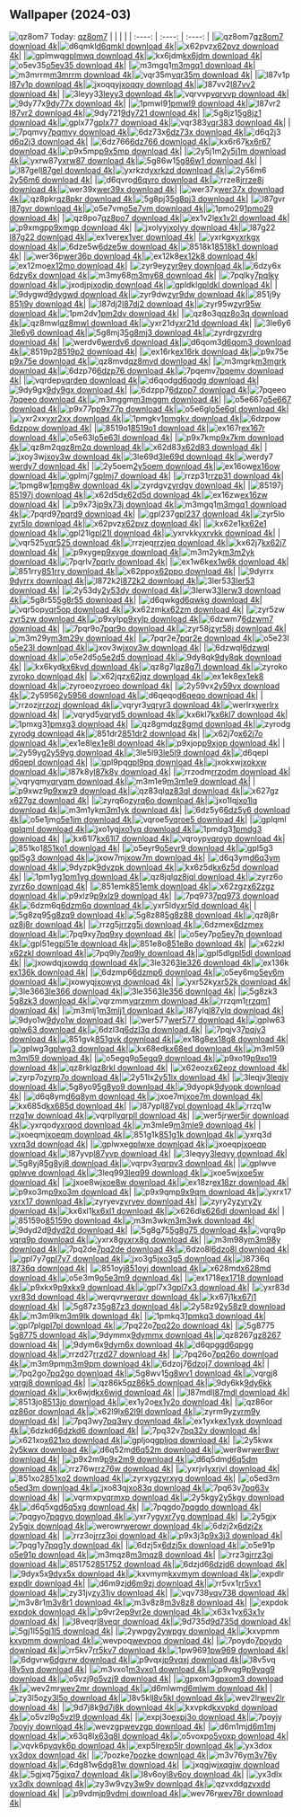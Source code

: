 ## Wallpaper (2024-03)
![qz8om7](https://w.wallhaven.cc/full/qz/wallhaven-qz8om7.png) Today: [qz8om7](https://th.wallhaven.cc/small/qz/qz8om7.jpg)
|      |      |      |
| :----: | :----: | :----: |
|![qz8om7](https://th.wallhaven.cc/small/qz/qz8om7.jpg)[qz8om7 download 4k](https://wallhaven.cc/w/qz8om7)|![d6qmkl](https://th.wallhaven.cc/small/d6/d6qmkl.jpg)[d6qmkl download 4k](https://wallhaven.cc/w/d6qmkl)|![x62pvz](https://th.wallhaven.cc/small/x6/x62pvz.jpg)[x62pvz download 4k](https://wallhaven.cc/w/x62pvz)|
|![gplmwq](https://th.wallhaven.cc/small/gp/gplmwq.jpg)[gplmwq download 4k](https://wallhaven.cc/w/gplmwq)|![kx6jdm](https://th.wallhaven.cc/small/kx/kx6jdm.jpg)[kx6jdm download 4k](https://wallhaven.cc/w/kx6jdm)|![o5ev35](https://th.wallhaven.cc/small/o5/o5ev35.jpg)[o5ev35 download 4k](https://wallhaven.cc/w/o5ev35)|
|![m3mgq1](https://th.wallhaven.cc/small/m3/m3mgq1.jpg)[m3mgq1 download 4k](https://wallhaven.cc/w/m3mgq1)|![m3mrrm](https://th.wallhaven.cc/small/m3/m3mrrm.jpg)[m3mrrm download 4k](https://wallhaven.cc/w/m3mrrm)|![vqr35m](https://th.wallhaven.cc/small/vq/vqr35m.jpg)[vqr35m download 4k](https://wallhaven.cc/w/vqr35m)|
|![l87v1p](https://th.wallhaven.cc/small/l8/l87v1p.jpg)[l87v1p download 4k](https://wallhaven.cc/w/l87v1p)|![jxoqqy](https://th.wallhaven.cc/small/jx/jxoqqy.jpg)[jxoqqy download 4k](https://wallhaven.cc/w/jxoqqy)|![l87vv2](https://th.wallhaven.cc/small/l8/l87vv2.jpg)[l87vv2 download 4k](https://wallhaven.cc/w/l87vv2)|
|![3leyy3](https://th.wallhaven.cc/small/3l/3leyy3.jpg)[3leyy3 download 4k](https://wallhaven.cc/w/3leyy3)|![vqrvvp](https://th.wallhaven.cc/small/vq/vqrvvp.jpg)[vqrvvp download 4k](https://wallhaven.cc/w/vqrvvp)|![9dy77x](https://th.wallhaven.cc/small/9d/9dy77x.jpg)[9dy77x download 4k](https://wallhaven.cc/w/9dy77x)|
|![1pmwl9](https://th.wallhaven.cc/small/1p/1pmwl9.jpg)[1pmwl9 download 4k](https://wallhaven.cc/w/1pmwl9)|![l87vr2](https://th.wallhaven.cc/small/l8/l87vr2.jpg)[l87vr2 download 4k](https://wallhaven.cc/w/l87vr2)|![9dy721](https://th.wallhaven.cc/small/9d/9dy721.jpg)[9dy721 download 4k](https://wallhaven.cc/w/9dy721)|
|![5g8jz1](https://th.wallhaven.cc/small/5g/5g8jz1.jpg)[5g8jz1 download 4k](https://wallhaven.cc/w/5g8jz1)|![gplx77](https://th.wallhaven.cc/small/gp/gplx77.jpg)[gplx77 download 4k](https://wallhaven.cc/w/gplx77)|![vqr383](https://th.wallhaven.cc/small/vq/vqr383.jpg)[vqr383 download 4k](https://wallhaven.cc/w/vqr383)|
|![7pqmvy](https://th.wallhaven.cc/small/7p/7pqmvy.jpg)[7pqmvy download 4k](https://wallhaven.cc/w/7pqmvy)|![6dz73x](https://th.wallhaven.cc/small/6d/6dz73x.jpg)[6dz73x download 4k](https://wallhaven.cc/w/6dz73x)|![d6q2j3](https://th.wallhaven.cc/small/d6/d6q2j3.jpg)[d6q2j3 download 4k](https://wallhaven.cc/w/d6q2j3)|
|![6dz766](https://th.wallhaven.cc/small/6d/6dz766.jpg)[6dz766 download 4k](https://wallhaven.cc/w/6dz766)|![kx6r67](https://th.wallhaven.cc/small/kx/kx6r67.jpg)[kx6r67 download 4k](https://wallhaven.cc/w/kx6r67)|![p9x5mp](https://th.wallhaven.cc/small/p9/p9x5mp.jpg)[p9x5mp download 4k](https://wallhaven.cc/w/p9x5mp)|
|![2y5j1m](https://th.wallhaven.cc/small/2y/2y5j1m.jpg)[2y5j1m download 4k](https://wallhaven.cc/w/2y5j1m)|![yxrw87](https://th.wallhaven.cc/small/yx/yxrw87.jpg)[yxrw87 download 4k](https://wallhaven.cc/w/yxrw87)|![5g86w1](https://th.wallhaven.cc/small/5g/5g86w1.jpg)[5g86w1 download 4k](https://wallhaven.cc/w/5g86w1)|
|![l87gel](https://th.wallhaven.cc/small/l8/l87gel.jpg)[l87gel download 4k](https://wallhaven.cc/w/l87gel)|![yxrkzd](https://th.wallhaven.cc/small/yx/yxrkzd.jpg)[yxrkzd download 4k](https://wallhaven.cc/w/yxrkzd)|![2y56m6](https://th.wallhaven.cc/small/2y/2y56m6.jpg)[2y56m6 download 4k](https://wallhaven.cc/w/2y56m6)|
|![d6qvro](https://th.wallhaven.cc/small/d6/d6qvro.jpg)[d6qvro download 4k](https://wallhaven.cc/w/d6qvro)|![rrze8j](https://th.wallhaven.cc/small/rr/rrze8j.jpg)[rrze8j download 4k](https://wallhaven.cc/w/rrze8j)|![wer39x](https://th.wallhaven.cc/small/we/wer39x.jpg)[wer39x download 4k](https://wallhaven.cc/w/wer39x)|
|![wer37x](https://th.wallhaven.cc/small/we/wer37x.jpg)[wer37x download 4k](https://wallhaven.cc/w/wer37x)|![qz8pkr](https://th.wallhaven.cc/small/qz/qz8pkr.jpg)[qz8pkr download 4k](https://wallhaven.cc/w/qz8pkr)|![5g8pj3](https://th.wallhaven.cc/small/5g/5g8pj3.jpg)[5g8pj3 download 4k](https://wallhaven.cc/w/5g8pj3)|
|![l87gvr](https://th.wallhaven.cc/small/l8/l87gvr.jpg)[l87gvr download 4k](https://wallhaven.cc/w/l87gvr)|![o5e7vm](https://th.wallhaven.cc/small/o5/o5e7vm.jpg)[o5e7vm download 4k](https://wallhaven.cc/w/o5e7vm)|![1pmo29](https://th.wallhaven.cc/small/1p/1pmo29.jpg)[1pmo29 download 4k](https://wallhaven.cc/w/1pmo29)|
|![qz8po7](https://th.wallhaven.cc/small/qz/qz8po7.jpg)[qz8po7 download 4k](https://wallhaven.cc/w/qz8po7)|![ex1v2l](https://th.wallhaven.cc/small/ex/ex1v2l.jpg)[ex1v2l download 4k](https://wallhaven.cc/w/ex1v2l)|![p9xmgp](https://th.wallhaven.cc/small/p9/p9xmgp.jpg)[p9xmgp download 4k](https://wallhaven.cc/w/p9xmgp)|
|![jxolyy](https://th.wallhaven.cc/small/jx/jxolyy.jpg)[jxolyy download 4k](https://wallhaven.cc/w/jxolyy)|![l87g22](https://th.wallhaven.cc/small/l8/l87g22.jpg)[l87g22 download 4k](https://wallhaven.cc/w/l87g22)|![ex1ver](https://th.wallhaven.cc/small/ex/ex1ver.jpg)[ex1ver download 4k](https://wallhaven.cc/w/ex1ver)|
|![yxrkgx](https://th.wallhaven.cc/small/yx/yxrkgx.jpg)[yxrkgx download 4k](https://wallhaven.cc/w/yxrkgx)|![6dze5w](https://th.wallhaven.cc/small/6d/6dze5w.jpg)[6dze5w download 4k](https://wallhaven.cc/w/6dze5w)|![8518k1](https://th.wallhaven.cc/small/85/8518k1.jpg)[8518k1 download 4k](https://wallhaven.cc/w/8518k1)|
|![wer36p](https://th.wallhaven.cc/small/we/wer36p.jpg)[wer36p download 4k](https://wallhaven.cc/w/wer36p)|![ex12k8](https://th.wallhaven.cc/small/ex/ex12k8.jpg)[ex12k8 download 4k](https://wallhaven.cc/w/ex12k8)|![ex12mo](https://th.wallhaven.cc/small/ex/ex12mo.jpg)[ex12mo download 4k](https://wallhaven.cc/w/ex12mo)|
|![zyr9ey](https://th.wallhaven.cc/small/zy/zyr9ey.jpg)[zyr9ey download 4k](https://wallhaven.cc/w/zyr9ey)|![6dzy6x](https://th.wallhaven.cc/small/6d/6dzy6x.jpg)[6dzy6x download 4k](https://wallhaven.cc/w/6dzy6x)|![m3my68](https://th.wallhaven.cc/small/m3/m3my68.jpg)[m3my68 download 4k](https://wallhaven.cc/w/m3my68)|
|![7pqlky](https://th.wallhaven.cc/small/7p/7pqlky.jpg)[7pqlky download 4k](https://wallhaven.cc/w/7pqlky)|![jxodjp](https://th.wallhaven.cc/small/jx/jxodjp.jpg)[jxodjp download 4k](https://wallhaven.cc/w/jxodjp)|![gpldkl](https://th.wallhaven.cc/small/gp/gpldkl.jpg)[gpldkl download 4k](https://wallhaven.cc/w/gpldkl)|
|![9dygwd](https://th.wallhaven.cc/small/9d/9dygwd.jpg)[9dygwd download 4k](https://wallhaven.cc/w/9dygwd)|![zyr9dw](https://th.wallhaven.cc/small/zy/zyr9dw.jpg)[zyr9dw download 4k](https://wallhaven.cc/w/zyr9dw)|![851j9y](https://th.wallhaven.cc/small/85/851j9y.jpg)[851j9y download 4k](https://wallhaven.cc/w/851j9y)|
|![l87dj2](https://th.wallhaven.cc/small/l8/l87dj2.jpg)[l87dj2 download 4k](https://wallhaven.cc/w/l87dj2)|![zyr95w](https://th.wallhaven.cc/small/zy/zyr95w.jpg)[zyr95w download 4k](https://wallhaven.cc/w/zyr95w)|![1pm2dv](https://th.wallhaven.cc/small/1p/1pm2dv.jpg)[1pm2dv download 4k](https://wallhaven.cc/w/1pm2dv)|
|![qz8o3q](https://th.wallhaven.cc/small/qz/qz8o3q.jpg)[qz8o3q download 4k](https://wallhaven.cc/w/qz8o3q)|![qz8mwl](https://th.wallhaven.cc/small/qz/qz8mwl.jpg)[qz8mwl download 4k](https://wallhaven.cc/w/qz8mwl)|![yxr21d](https://th.wallhaven.cc/small/yx/yxr21d.jpg)[yxr21d download 4k](https://wallhaven.cc/w/yxr21d)|
|![3le6y6](https://th.wallhaven.cc/small/3l/3le6y6.jpg)[3le6y6 download 4k](https://wallhaven.cc/w/3le6y6)|![5g8mj3](https://th.wallhaven.cc/small/5g/5g8mj3.jpg)[5g8mj3 download 4k](https://wallhaven.cc/w/5g8mj3)|![zyrdrg](https://th.wallhaven.cc/small/zy/zyrdrg.jpg)[zyrdrg download 4k](https://wallhaven.cc/w/zyrdrg)|
|![werdv6](https://th.wallhaven.cc/small/we/werdv6.jpg)[werdv6 download 4k](https://wallhaven.cc/w/werdv6)|![d6qom3](https://th.wallhaven.cc/small/d6/d6qom3.jpg)[d6qom3 download 4k](https://wallhaven.cc/w/d6qom3)|![8519p2](https://th.wallhaven.cc/small/85/8519p2.jpg)[8519p2 download 4k](https://wallhaven.cc/w/8519p2)|
|![ex16rk](https://th.wallhaven.cc/small/ex/ex16rk.jpg)[ex16rk download 4k](https://wallhaven.cc/w/ex16rk)|![p9x75e](https://th.wallhaven.cc/small/p9/p9x75e.jpg)[p9x75e download 4k](https://wallhaven.cc/w/p9x75e)|![qz8mvd](https://th.wallhaven.cc/small/qz/qz8mvd.jpg)[qz8mvd download 4k](https://wallhaven.cc/w/qz8mvd)|
|![m3mgrk](https://th.wallhaven.cc/small/m3/m3mgrk.jpg)[m3mgrk download 4k](https://wallhaven.cc/w/m3mgrk)|![6dzp76](https://th.wallhaven.cc/small/6d/6dzp76.jpg)[6dzp76 download 4k](https://wallhaven.cc/w/6dzp76)|![7pqemv](https://th.wallhaven.cc/small/7p/7pqemv.jpg)[7pqemv download 4k](https://wallhaven.cc/w/7pqemv)|
|![vqrdep](https://th.wallhaven.cc/small/vq/vqrdep.jpg)[vqrdep download 4k](https://wallhaven.cc/w/vqrdep)|![d6qodg](https://th.wallhaven.cc/small/d6/d6qodg.jpg)[d6qodg download 4k](https://wallhaven.cc/w/d6qodg)|![9dy9gx](https://th.wallhaven.cc/small/9d/9dy9gx.jpg)[9dy9gx download 4k](https://wallhaven.cc/w/9dy9gx)|
|![6dzpp7](https://th.wallhaven.cc/small/6d/6dzpp7.jpg)[6dzpp7 download 4k](https://wallhaven.cc/w/6dzpp7)|![7pqeeo](https://th.wallhaven.cc/small/7p/7pqeeo.jpg)[7pqeeo download 4k](https://wallhaven.cc/w/7pqeeo)|![m3mggm](https://th.wallhaven.cc/small/m3/m3mggm.jpg)[m3mggm download 4k](https://wallhaven.cc/w/m3mggm)|
|![o5e667](https://th.wallhaven.cc/small/o5/o5e667.jpg)[o5e667 download 4k](https://wallhaven.cc/w/o5e667)|![p9x77p](https://th.wallhaven.cc/small/p9/p9x77p.jpg)[p9x77p download 4k](https://wallhaven.cc/w/p9x77p)|![o5e6gl](https://th.wallhaven.cc/small/o5/o5e6gl.jpg)[o5e6gl download 4k](https://wallhaven.cc/w/o5e6gl)|
|![yxr2xx](https://th.wallhaven.cc/small/yx/yxr2xx.jpg)[yxr2xx download 4k](https://wallhaven.cc/w/yxr2xx)|![1pmgkv](https://th.wallhaven.cc/small/1p/1pmgkv.jpg)[1pmgkv download 4k](https://wallhaven.cc/w/1pmgkv)|![6dzpow](https://th.wallhaven.cc/small/6d/6dzpow.jpg)[6dzpow download 4k](https://wallhaven.cc/w/6dzpow)|
|![8519o1](https://th.wallhaven.cc/small/85/8519o1.jpg)[8519o1 download 4k](https://wallhaven.cc/w/8519o1)|![ex167r](https://th.wallhaven.cc/small/ex/ex167r.jpg)[ex167r download 4k](https://wallhaven.cc/w/ex167r)|![o5e63l](https://th.wallhaven.cc/small/o5/o5e63l.jpg)[o5e63l download 4k](https://wallhaven.cc/w/o5e63l)|
|![p9x7km](https://th.wallhaven.cc/small/p9/p9x7km.jpg)[p9x7km download 4k](https://wallhaven.cc/w/p9x7km)|![qz8m2q](https://th.wallhaven.cc/small/qz/qz8m2q.jpg)[qz8m2q download 4k](https://wallhaven.cc/w/qz8m2q)|![x62d83](https://th.wallhaven.cc/small/x6/x62d83.jpg)[x62d83 download 4k](https://wallhaven.cc/w/x62d83)|
|![jxoy3w](https://th.wallhaven.cc/small/jx/jxoy3w.jpg)[jxoy3w download 4k](https://wallhaven.cc/w/jxoy3w)|![3le69d](https://th.wallhaven.cc/small/3l/3le69d.jpg)[3le69d download 4k](https://wallhaven.cc/w/3le69d)|![werdy7](https://th.wallhaven.cc/small/we/werdy7.jpg)[werdy7 download 4k](https://wallhaven.cc/w/werdy7)|
|![2y5oem](https://th.wallhaven.cc/small/2y/2y5oem.jpg)[2y5oem download 4k](https://wallhaven.cc/w/2y5oem)|![ex16ow](https://th.wallhaven.cc/small/ex/ex16ow.jpg)[ex16ow download 4k](https://wallhaven.cc/w/ex16ow)|![gplmj7](https://th.wallhaven.cc/small/gp/gplmj7.jpg)[gplmj7 download 4k](https://wallhaven.cc/w/gplmj7)|
|![rrzp31](https://th.wallhaven.cc/small/rr/rrzp31.jpg)[rrzp31 download 4k](https://wallhaven.cc/w/rrzp31)|![1pmg8w](https://th.wallhaven.cc/small/1p/1pmg8w.jpg)[1pmg8w download 4k](https://wallhaven.cc/w/1pmg8w)|![zyrdgv](https://th.wallhaven.cc/small/zy/zyrdgv.jpg)[zyrdgv download 4k](https://wallhaven.cc/w/zyrdgv)|
|![85197j](https://th.wallhaven.cc/small/85/85197j.jpg)[85197j download 4k](https://wallhaven.cc/w/85197j)|![x62d5d](https://th.wallhaven.cc/small/x6/x62d5d.jpg)[x62d5d download 4k](https://wallhaven.cc/w/x62d5d)|![ex16zw](https://th.wallhaven.cc/small/ex/ex16zw.jpg)[ex16zw download 4k](https://wallhaven.cc/w/ex16zw)|
|![p9x73j](https://th.wallhaven.cc/small/p9/p9x73j.jpg)[p9x73j download 4k](https://wallhaven.cc/w/p9x73j)|![m3mgq1](https://th.wallhaven.cc/small/m3/m3mgq1.jpg)[m3mgq1 download 4k](https://wallhaven.cc/w/m3mgq1)|![7pqrd9](https://th.wallhaven.cc/small/7p/7pqrd9.jpg)[7pqrd9 download 4k](https://wallhaven.cc/w/7pqrd9)|
|![gpl237](https://th.wallhaven.cc/small/gp/gpl237.jpg)[gpl237 download 4k](https://wallhaven.cc/w/gpl237)|![zyr5lo](https://th.wallhaven.cc/small/zy/zyr5lo.jpg)[zyr5lo download 4k](https://wallhaven.cc/w/zyr5lo)|![x62pvz](https://th.wallhaven.cc/small/x6/x62pvz.jpg)[x62pvz download 4k](https://wallhaven.cc/w/x62pvz)|
|![kx62e1](https://th.wallhaven.cc/small/kx/kx62e1.jpg)[kx62e1 download 4k](https://wallhaven.cc/w/kx62e1)|![gpl21l](https://th.wallhaven.cc/small/gp/gpl21l.jpg)[gpl21l download 4k](https://wallhaven.cc/w/gpl21l)|![yxrvkk](https://th.wallhaven.cc/small/yx/yxrvkk.jpg)[yxrvkk download 4k](https://wallhaven.cc/w/yxrvkk)|
|![vqr525](https://th.wallhaven.cc/small/vq/vqr525.jpg)[vqr525 download 4k](https://wallhaven.cc/w/vqr525)|![rrzjeq](https://th.wallhaven.cc/small/rr/rrzjeq.jpg)[rrzjeq download 4k](https://wallhaven.cc/w/rrzjeq)|![kx62j7](https://th.wallhaven.cc/small/kx/kx62j7.jpg)[kx62j7 download 4k](https://wallhaven.cc/w/kx62j7)|
|![p9xyge](https://th.wallhaven.cc/small/p9/p9xyge.jpg)[p9xyge download 4k](https://wallhaven.cc/w/p9xyge)|![m3m2yk](https://th.wallhaven.cc/small/m3/m3m2yk.jpg)[m3m2yk download 4k](https://wallhaven.cc/w/m3m2yk)|![7pqrlv](https://th.wallhaven.cc/small/7p/7pqrlv.jpg)[7pqrlv download 4k](https://wallhaven.cc/w/7pqrlv)|
|![ex1w6k](https://th.wallhaven.cc/small/ex/ex1w6k.jpg)[ex1w6k download 4k](https://wallhaven.cc/w/ex1w6k)|![851rry](https://th.wallhaven.cc/small/85/851rry.jpg)[851rry download 4k](https://wallhaven.cc/w/851rry)|![x62ppo](https://th.wallhaven.cc/small/x6/x62ppo.jpg)[x62ppo download 4k](https://wallhaven.cc/w/x62ppo)|
|![9dyrrx](https://th.wallhaven.cc/small/9d/9dyrrx.jpg)[9dyrrx download 4k](https://wallhaven.cc/w/9dyrrx)|![l872k2](https://th.wallhaven.cc/small/l8/l872k2.jpg)[l872k2 download 4k](https://wallhaven.cc/w/l872k2)|![3ler53](https://th.wallhaven.cc/small/3l/3ler53.jpg)[3ler53 download 4k](https://wallhaven.cc/w/3ler53)|
|![2y53dy](https://th.wallhaven.cc/small/2y/2y53dy.jpg)[2y53dy download 4k](https://wallhaven.cc/w/2y53dy)|![3lerw3](https://th.wallhaven.cc/small/3l/3lerw3.jpg)[3lerw3 download 4k](https://wallhaven.cc/w/3lerw3)|![5g8r55](https://th.wallhaven.cc/small/5g/5g8r55.jpg)[5g8r55 download 4k](https://wallhaven.cc/w/5g8r55)|
|![d6qwkg](https://th.wallhaven.cc/small/d6/d6qwkg.jpg)[d6qwkg download 4k](https://wallhaven.cc/w/d6qwkg)|![vqr5op](https://th.wallhaven.cc/small/vq/vqr5op.jpg)[vqr5op download 4k](https://wallhaven.cc/w/vqr5op)|![kx62zm](https://th.wallhaven.cc/small/kx/kx62zm.jpg)[kx62zm download 4k](https://wallhaven.cc/w/kx62zm)|
|![zyr5zw](https://th.wallhaven.cc/small/zy/zyr5zw.jpg)[zyr5zw download 4k](https://wallhaven.cc/w/zyr5zw)|![p9xylp](https://th.wallhaven.cc/small/p9/p9xylp.jpg)[p9xylp download 4k](https://wallhaven.cc/w/p9xylp)|![6dzwm7](https://th.wallhaven.cc/small/6d/6dzwm7.jpg)[6dzwm7 download 4k](https://wallhaven.cc/w/6dzwm7)|
|![7pqr9o](https://th.wallhaven.cc/small/7p/7pqr9o.jpg)[7pqr9o download 4k](https://wallhaven.cc/w/7pqr9o)|![zyr58j](https://th.wallhaven.cc/small/zy/zyr58j.jpg)[zyr58j download 4k](https://wallhaven.cc/w/zyr58j)|![m3m29y](https://th.wallhaven.cc/small/m3/m3m29y.jpg)[m3m29y download 4k](https://wallhaven.cc/w/m3m29y)|
|![7pqr2e](https://th.wallhaven.cc/small/7p/7pqr2e.jpg)[7pqr2e download 4k](https://wallhaven.cc/w/7pqr2e)|![o5e23l](https://th.wallhaven.cc/small/o5/o5e23l.jpg)[o5e23l download 4k](https://wallhaven.cc/w/o5e23l)|![jxov3w](https://th.wallhaven.cc/small/jx/jxov3w.jpg)[jxov3w download 4k](https://wallhaven.cc/w/jxov3w)|
|![6dzwql](https://th.wallhaven.cc/small/6d/6dzwql.jpg)[6dzwql download 4k](https://wallhaven.cc/w/6dzwql)|![o5e2d5](https://th.wallhaven.cc/small/o5/o5e2d5.jpg)[o5e2d5 download 4k](https://wallhaven.cc/w/o5e2d5)|![9dy8qk](https://th.wallhaven.cc/small/9d/9dy8qk.jpg)[9dy8qk download 4k](https://wallhaven.cc/w/9dy8qk)|
|![kx6kyd](https://th.wallhaven.cc/small/kx/kx6kyd.jpg)[kx6kyd download 4k](https://wallhaven.cc/w/kx6kyd)|![qz8g7l](https://th.wallhaven.cc/small/qz/qz8g7l.jpg)[qz8g7l download 4k](https://wallhaven.cc/w/qz8g7l)|![zyroko](https://th.wallhaven.cc/small/zy/zyroko.jpg)[zyroko download 4k](https://wallhaven.cc/w/zyroko)|
|![x62jqz](https://th.wallhaven.cc/small/x6/x62jqz.jpg)[x62jqz download 4k](https://wallhaven.cc/w/x62jqz)|![ex1ek8](https://th.wallhaven.cc/small/ex/ex1ek8.jpg)[ex1ek8 download 4k](https://wallhaven.cc/w/ex1ek8)|![zyroeo](https://th.wallhaven.cc/small/zy/zyroeo.jpg)[zyroeo download 4k](https://wallhaven.cc/w/zyroeo)|
|![2y59vx](https://th.wallhaven.cc/small/2y/2y59vx.jpg)[2y59vx download 4k](https://wallhaven.cc/w/2y59vx)|![2y5956](https://th.wallhaven.cc/small/2y/2y5956.jpg)[2y5956 download 4k](https://wallhaven.cc/w/2y5956)|![d6qeqo](https://th.wallhaven.cc/small/d6/d6qeqo.jpg)[d6qeqo download 4k](https://wallhaven.cc/w/d6qeqo)|
|![rrzozj](https://th.wallhaven.cc/small/rr/rrzozj.jpg)[rrzozj download 4k](https://wallhaven.cc/w/rrzozj)|![vqryr3](https://th.wallhaven.cc/small/vq/vqryr3.jpg)[vqryr3 download 4k](https://wallhaven.cc/w/vqryr3)|![werlrx](https://th.wallhaven.cc/small/we/werlrx.jpg)[werlrx download 4k](https://wallhaven.cc/w/werlrx)|
|![vqryd5](https://th.wallhaven.cc/small/vq/vqryd5.jpg)[vqryd5 download 4k](https://wallhaven.cc/w/vqryd5)|![kx6kl7](https://th.wallhaven.cc/small/kx/kx6kl7.jpg)[kx6kl7 download 4k](https://wallhaven.cc/w/kx6kl7)|![1pmxg3](https://th.wallhaven.cc/small/1p/1pmxg3.jpg)[1pmxg3 download 4k](https://wallhaven.cc/w/1pmxg3)|
|![qz8gmd](https://th.wallhaven.cc/small/qz/qz8gmd.jpg)[qz8gmd download 4k](https://wallhaven.cc/w/qz8gmd)|![zyrodg](https://th.wallhaven.cc/small/zy/zyrodg.jpg)[zyrodg download 4k](https://wallhaven.cc/w/zyrodg)|![851dr2](https://th.wallhaven.cc/small/85/851dr2.jpg)[851dr2 download 4k](https://wallhaven.cc/w/851dr2)|
|![x62j7o](https://th.wallhaven.cc/small/x6/x62j7o.jpg)[x62j7o download 4k](https://wallhaven.cc/w/x62j7o)|![ex1e8l](https://th.wallhaven.cc/small/ex/ex1e8l.jpg)[ex1e8l download 4k](https://wallhaven.cc/w/ex1e8l)|![p9xjop](https://th.wallhaven.cc/small/p9/p9xjop.jpg)[p9xjop download 4k](https://wallhaven.cc/w/p9xjop)|
|![2y59yg](https://th.wallhaven.cc/small/2y/2y59yg.jpg)[2y59yg download 4k](https://wallhaven.cc/w/2y59yg)|![3le5l9](https://th.wallhaven.cc/small/3l/3le5l9.jpg)[3le5l9 download 4k](https://wallhaven.cc/w/3le5l9)|![d6qepl](https://th.wallhaven.cc/small/d6/d6qepl.jpg)[d6qepl download 4k](https://wallhaven.cc/w/d6qepl)|
|![gpl9pq](https://th.wallhaven.cc/small/gp/gpl9pq.jpg)[gpl9pq download 4k](https://wallhaven.cc/w/gpl9pq)|![jxokxw](https://th.wallhaven.cc/small/jx/jxokxw.jpg)[jxokxw download 4k](https://wallhaven.cc/w/jxokxw)|![l87k8y](https://th.wallhaven.cc/small/l8/l87k8y.jpg)[l87k8y download 4k](https://wallhaven.cc/w/l87k8y)|
|![rrzodm](https://th.wallhaven.cc/small/rr/rrzodm.jpg)[rrzodm download 4k](https://wallhaven.cc/w/rrzodm)|![vqryqm](https://th.wallhaven.cc/small/vq/vqryqm.jpg)[vqryqm download 4k](https://wallhaven.cc/w/vqryqm)|![m3m1e9](https://th.wallhaven.cc/small/m3/m3m1e9.jpg)[m3m1e9 download 4k](https://wallhaven.cc/w/m3m1e9)|
|![p9xwz9](https://th.wallhaven.cc/small/p9/p9xwz9.jpg)[p9xwz9 download 4k](https://wallhaven.cc/w/p9xwz9)|![qz83ql](https://th.wallhaven.cc/small/qz/qz83ql.jpg)[qz83ql download 4k](https://wallhaven.cc/w/qz83ql)|![x627gz](https://th.wallhaven.cc/small/x6/x627gz.jpg)[x627gz download 4k](https://wallhaven.cc/w/x627gz)|
|![zyrq6o](https://th.wallhaven.cc/small/zy/zyrq6o.jpg)[zyrq6o download 4k](https://wallhaven.cc/w/zyrq6o)|![jxo1lq](https://th.wallhaven.cc/small/jx/jxo1lq.jpg)[jxo1lq download 4k](https://wallhaven.cc/w/jxo1lq)|![m3m1yk](https://th.wallhaven.cc/small/m3/m3m1yk.jpg)[m3m1yk download 4k](https://wallhaven.cc/w/m3m1yk)|
|![6dz5y6](https://th.wallhaven.cc/small/6d/6dz5y6.jpg)[6dz5y6 download 4k](https://wallhaven.cc/w/6dz5y6)|![o5e1jm](https://th.wallhaven.cc/small/o5/o5e1jm.jpg)[o5e1jm download 4k](https://wallhaven.cc/w/o5e1jm)|![vqroe5](https://th.wallhaven.cc/small/vq/vqroe5.jpg)[vqroe5 download 4k](https://wallhaven.cc/w/vqroe5)|
|![gplqml](https://th.wallhaven.cc/small/gp/gplqml.jpg)[gplqml download 4k](https://wallhaven.cc/w/gplqml)|![jxo1yq](https://th.wallhaven.cc/small/jx/jxo1yq.jpg)[jxo1yq download 4k](https://wallhaven.cc/w/jxo1yq)|![1pmdg3](https://th.wallhaven.cc/small/1p/1pmdg3.jpg)[1pmdg3 download 4k](https://wallhaven.cc/w/1pmdg3)|
|![kx61l7](https://th.wallhaven.cc/small/kx/kx61l7.jpg)[kx61l7 download 4k](https://wallhaven.cc/w/kx61l7)|![vqroyp](https://th.wallhaven.cc/small/vq/vqroyp.jpg)[vqroyp download 4k](https://wallhaven.cc/w/vqroyp)|![851ko1](https://th.wallhaven.cc/small/85/851ko1.jpg)[851ko1 download 4k](https://wallhaven.cc/w/851ko1)|
|![o5eyr9](https://th.wallhaven.cc/small/o5/o5eyr9.jpg)[o5eyr9 download 4k](https://wallhaven.cc/w/o5eyr9)|![gpl5g3](https://th.wallhaven.cc/small/gp/gpl5g3.jpg)[gpl5g3 download 4k](https://wallhaven.cc/w/gpl5g3)|![jxow7m](https://th.wallhaven.cc/small/jx/jxow7m.jpg)[jxow7m download 4k](https://wallhaven.cc/w/jxow7m)|
|![d6q3ym](https://th.wallhaven.cc/small/d6/d6q3ym.jpg)[d6q3ym download 4k](https://wallhaven.cc/w/d6q3ym)|![9dyzpk](https://th.wallhaven.cc/small/9d/9dyzpk.jpg)[9dyzpk download 4k](https://wallhaven.cc/w/9dyzpk)|![kx6z5d](https://th.wallhaven.cc/small/kx/kx6z5d.jpg)[kx6z5d download 4k](https://wallhaven.cc/w/kx6z5d)|
|![1pm1yg](https://th.wallhaven.cc/small/1p/1pm1yg.jpg)[1pm1yg download 4k](https://wallhaven.cc/w/1pm1yg)|![qz8jql](https://th.wallhaven.cc/small/qz/qz8jql.jpg)[qz8jql download 4k](https://wallhaven.cc/w/qz8jql)|![zyrz6o](https://th.wallhaven.cc/small/zy/zyrz6o.jpg)[zyrz6o download 4k](https://wallhaven.cc/w/zyrz6o)|
|![851emk](https://th.wallhaven.cc/small/85/851emk.jpg)[851emk download 4k](https://wallhaven.cc/w/851emk)|![x62zgz](https://th.wallhaven.cc/small/x6/x62zgz.jpg)[x62zgz download 4k](https://wallhaven.cc/w/x62zgz)|![p9xlz9](https://th.wallhaven.cc/small/p9/p9xlz9.jpg)[p9xlz9 download 4k](https://wallhaven.cc/w/p9xlz9)|
|![7pq973](https://th.wallhaven.cc/small/7p/7pq973.jpg)[7pq973 download 4k](https://wallhaven.cc/w/7pq973)|![6dzm6q](https://th.wallhaven.cc/small/6d/6dzm6q.jpg)[6dzm6q download 4k](https://wallhaven.cc/w/6dzm6q)|![yxr5ld](https://th.wallhaven.cc/small/yx/yxr5ld.jpg)[yxr5ld download 4k](https://wallhaven.cc/w/yxr5ld)|
|![5g8zq9](https://th.wallhaven.cc/small/5g/5g8zq9.jpg)[5g8zq9 download 4k](https://wallhaven.cc/w/5g8zq9)|![5g8z88](https://th.wallhaven.cc/small/5g/5g8z88.jpg)[5g8z88 download 4k](https://wallhaven.cc/w/5g8z88)|![qz8j8r](https://th.wallhaven.cc/small/qz/qz8j8r.jpg)[qz8j8r download 4k](https://wallhaven.cc/w/qz8j8r)|
|![rrzg5j](https://th.wallhaven.cc/small/rr/rrzg5j.jpg)[rrzg5j download 4k](https://wallhaven.cc/w/rrzg5j)|![6dzmex](https://th.wallhaven.cc/small/6d/6dzmex.jpg)[6dzmex download 4k](https://wallhaven.cc/w/6dzmex)|![7pq9xy](https://th.wallhaven.cc/small/7p/7pq9xy.jpg)[7pq9xy download 4k](https://wallhaven.cc/w/7pq9xy)|
|![o5ey7p](https://th.wallhaven.cc/small/o5/o5ey7p.jpg)[o5ey7p download 4k](https://wallhaven.cc/w/o5ey7p)|![gpl51e](https://th.wallhaven.cc/small/gp/gpl51e.jpg)[gpl51e download 4k](https://wallhaven.cc/w/gpl51e)|![851e8o](https://th.wallhaven.cc/small/85/851e8o.jpg)[851e8o download 4k](https://wallhaven.cc/w/851e8o)|
|![x62zkl](https://th.wallhaven.cc/small/x6/x62zkl.jpg)[x62zkl download 4k](https://wallhaven.cc/w/x62zkl)|![7pq9ly](https://th.wallhaven.cc/small/7p/7pq9ly.jpg)[7pq9ly download 4k](https://wallhaven.cc/w/7pq9ly)|![gpl5dl](https://th.wallhaven.cc/small/gp/gpl5dl.jpg)[gpl5dl download 4k](https://wallhaven.cc/w/gpl5dl)|
|![jxowdq](https://th.wallhaven.cc/small/jx/jxowdq.jpg)[jxowdq download 4k](https://wallhaven.cc/w/jxowdq)|![3le326](https://th.wallhaven.cc/small/3l/3le326.jpg)[3le326 download 4k](https://wallhaven.cc/w/3le326)|![ex136k](https://th.wallhaven.cc/small/ex/ex136k.jpg)[ex136k download 4k](https://wallhaven.cc/w/ex136k)|
|![6dzmp6](https://th.wallhaven.cc/small/6d/6dzmp6.jpg)[6dzmp6 download 4k](https://wallhaven.cc/w/6dzmp6)|![o5ey6m](https://th.wallhaven.cc/small/o5/o5ey6m.jpg)[o5ey6m download 4k](https://wallhaven.cc/w/o5ey6m)|![jxowyq](https://th.wallhaven.cc/small/jx/jxowyq.jpg)[jxowyq download 4k](https://wallhaven.cc/w/jxowyq)|
|![yxr52k](https://th.wallhaven.cc/small/yx/yxr52k.jpg)[yxr52k download 4k](https://wallhaven.cc/w/yxr52k)|![3le366](https://th.wallhaven.cc/small/3l/3le366.jpg)[3le366 download 4k](https://wallhaven.cc/w/3le366)|![3le356](https://th.wallhaven.cc/small/3l/3le356.jpg)[3le356 download 4k](https://wallhaven.cc/w/3le356)|
|![5g8zk3](https://th.wallhaven.cc/small/5g/5g8zk3.jpg)[5g8zk3 download 4k](https://wallhaven.cc/w/5g8zk3)|![vqrzmm](https://th.wallhaven.cc/small/vq/vqrzmm.jpg)[vqrzmm download 4k](https://wallhaven.cc/w/vqrzmm)|![rrzqm1](https://th.wallhaven.cc/small/rr/rrzqm1.jpg)[rrzqm1 download 4k](https://wallhaven.cc/w/rrzqm1)|
|![m3mlj1](https://th.wallhaven.cc/small/m3/m3mlj1.jpg)[m3mlj1 download 4k](https://wallhaven.cc/w/m3mlj1)|![l87ylq](https://th.wallhaven.cc/small/l8/l87ylq.jpg)[l87ylq download 4k](https://wallhaven.cc/w/l87ylq)|![9dyo1w](https://th.wallhaven.cc/small/9d/9dyo1w.jpg)[9dyo1w download 4k](https://wallhaven.cc/w/9dyo1w)|
|![wer577](https://th.wallhaven.cc/small/we/wer577.jpg)[wer577 download 4k](https://wallhaven.cc/w/wer577)|![gplw63](https://th.wallhaven.cc/small/gp/gplw63.jpg)[gplw63 download 4k](https://wallhaven.cc/w/gplw63)|![6dzl3q](https://th.wallhaven.cc/small/6d/6dzl3q.jpg)[6dzl3q download 4k](https://wallhaven.cc/w/6dzl3q)|
|![7pqjv3](https://th.wallhaven.cc/small/7p/7pqjv3.jpg)[7pqjv3 download 4k](https://wallhaven.cc/w/7pqjv3)|![851gvk](https://th.wallhaven.cc/small/85/851gvk.jpg)[851gvk download 4k](https://wallhaven.cc/w/851gvk)|![ex18g8](https://th.wallhaven.cc/small/ex/ex18g8.jpg)[ex18g8 download 4k](https://wallhaven.cc/w/ex18g8)|
|![gplwg3](https://th.wallhaven.cc/small/gp/gplwg3.jpg)[gplwg3 download 4k](https://wallhaven.cc/w/gplwg3)|![kx68ed](https://th.wallhaven.cc/small/kx/kx68ed.jpg)[kx68ed download 4k](https://wallhaven.cc/w/kx68ed)|![m3ml59](https://th.wallhaven.cc/small/m3/m3ml59.jpg)[m3ml59 download 4k](https://wallhaven.cc/w/m3ml59)|
|![o5egq9](https://th.wallhaven.cc/small/o5/o5egq9.jpg)[o5egq9 download 4k](https://wallhaven.cc/w/o5egq9)|![p9xo19](https://th.wallhaven.cc/small/p9/p9xo19.jpg)[p9xo19 download 4k](https://wallhaven.cc/w/p9xo19)|![qz8rkl](https://th.wallhaven.cc/small/qz/qz8rkl.jpg)[qz8rkl download 4k](https://wallhaven.cc/w/qz8rkl)|
|![x62eoz](https://th.wallhaven.cc/small/x6/x62eoz.jpg)[x62eoz download 4k](https://wallhaven.cc/w/x62eoz)|![zyrp7o](https://th.wallhaven.cc/small/zy/zyrp7o.jpg)[zyrp7o download 4k](https://wallhaven.cc/w/zyrp7o)|![2y51lx](https://th.wallhaven.cc/small/2y/2y51lx.jpg)[2y51lx download 4k](https://wallhaven.cc/w/2y51lx)|
|![3leqjv](https://th.wallhaven.cc/small/3l/3leqjv.jpg)[3leqjv download 4k](https://wallhaven.cc/w/3leqjv)|![5g8yo9](https://th.wallhaven.cc/small/5g/5g8yo9.jpg)[5g8yo9 download 4k](https://wallhaven.cc/w/5g8yo9)|![9dyopk](https://th.wallhaven.cc/small/9d/9dyopk.jpg)[9dyopk download 4k](https://wallhaven.cc/w/9dyopk)|
|![d6q8ym](https://th.wallhaven.cc/small/d6/d6q8ym.jpg)[d6q8ym download 4k](https://wallhaven.cc/w/d6q8ym)|![jxoe7m](https://th.wallhaven.cc/small/jx/jxoe7m.jpg)[jxoe7m download 4k](https://wallhaven.cc/w/jxoe7m)|![kx685d](https://th.wallhaven.cc/small/kx/kx685d.jpg)[kx685d download 4k](https://wallhaven.cc/w/kx685d)|
|![l87ypl](https://th.wallhaven.cc/small/l8/l87ypl.jpg)[l87ypl download 4k](https://wallhaven.cc/w/l87ypl)|![rrzq1w](https://th.wallhaven.cc/small/rr/rrzq1w.jpg)[rrzq1w download 4k](https://wallhaven.cc/w/rrzq1w)|![vqrpll](https://th.wallhaven.cc/small/vq/vqrpll.jpg)[vqrpll download 4k](https://wallhaven.cc/w/vqrpll)|
|![wer5jr](https://th.wallhaven.cc/small/we/wer5jr.jpg)[wer5jr download 4k](https://wallhaven.cc/w/wer5jr)|![yxrqod](https://th.wallhaven.cc/small/yx/yxrqod.jpg)[yxrqod download 4k](https://wallhaven.cc/w/yxrqod)|![m3mle9](https://th.wallhaven.cc/small/m3/m3mle9.jpg)[m3mle9 download 4k](https://wallhaven.cc/w/m3mle9)|
|![jxoeqm](https://th.wallhaven.cc/small/jx/jxoeqm.jpg)[jxoeqm download 4k](https://wallhaven.cc/w/jxoeqm)|![851g1k](https://th.wallhaven.cc/small/85/851g1k.jpg)[851g1k download 4k](https://wallhaven.cc/w/851g1k)|![yxrq3d](https://th.wallhaven.cc/small/yx/yxrq3d.jpg)[yxrq3d download 4k](https://wallhaven.cc/w/yxrq3d)|
|![gplwxe](https://th.wallhaven.cc/small/gp/gplwxe.jpg)[gplwxe download 4k](https://wallhaven.cc/w/gplwxe)|![jxoeqp](https://th.wallhaven.cc/small/jx/jxoeqp.jpg)[jxoeqp download 4k](https://wallhaven.cc/w/jxoeqp)|![l87yvp](https://th.wallhaven.cc/small/l8/l87yvp.jpg)[l87yvp download 4k](https://wallhaven.cc/w/l87yvp)|
|![3leqyy](https://th.wallhaven.cc/small/3l/3leqyy.jpg)[3leqyy download 4k](https://wallhaven.cc/w/3leqyy)|![5g8yj8](https://th.wallhaven.cc/small/5g/5g8yj8.jpg)[5g8yj8 download 4k](https://wallhaven.cc/w/5g8yj8)|![vqrpv3](https://th.wallhaven.cc/small/vq/vqrpv3.jpg)[vqrpv3 download 4k](https://wallhaven.cc/w/vqrpv3)|
|![gplwve](https://th.wallhaven.cc/small/gp/gplwve.jpg)[gplwve download 4k](https://wallhaven.cc/w/gplwve)|![3leq99](https://th.wallhaven.cc/small/3l/3leq99.jpg)[3leq99 download 4k](https://wallhaven.cc/w/3leq99)|![jxoe5w](https://th.wallhaven.cc/small/jx/jxoe5w.jpg)[jxoe5w download 4k](https://wallhaven.cc/w/jxoe5w)|
|![jxoe8w](https://th.wallhaven.cc/small/jx/jxoe8w.jpg)[jxoe8w download 4k](https://wallhaven.cc/w/jxoe8w)|![ex18zr](https://th.wallhaven.cc/small/ex/ex18zr.jpg)[ex18zr download 4k](https://wallhaven.cc/w/ex18zr)|![p9xo3m](https://th.wallhaven.cc/small/p9/p9xo3m.jpg)[p9xo3m download 4k](https://wallhaven.cc/w/p9xo3m)|
|![p9x9qm](https://th.wallhaven.cc/small/p9/p9x9qm.jpg)[p9x9qm download 4k](https://wallhaven.cc/w/p9x9qm)|![yxrx17](https://th.wallhaven.cc/small/yx/yxrx17.jpg)[yxrx17 download 4k](https://wallhaven.cc/w/yxrx17)|![zyryev](https://th.wallhaven.cc/small/zy/zyryev.jpg)[zyryev download 4k](https://wallhaven.cc/w/zyryev)|
|![zyry2y](https://th.wallhaven.cc/small/zy/zyry2y.jpg)[zyry2y download 4k](https://wallhaven.cc/w/zyry2y)|![kx6xl1](https://th.wallhaven.cc/small/kx/kx6xl1.jpg)[kx6xl1 download 4k](https://wallhaven.cc/w/kx6xl1)|![x626dl](https://th.wallhaven.cc/small/x6/x626dl.jpg)[x626dl download 4k](https://wallhaven.cc/w/x626dl)|
|![85159o](https://th.wallhaven.cc/small/85/85159o.jpg)[85159o download 4k](https://wallhaven.cc/w/85159o)|![m3m3wk](https://th.wallhaven.cc/small/m3/m3m3wk.jpg)[m3m3wk download 4k](https://wallhaven.cc/w/m3m3wk)|![9dyd2d](https://th.wallhaven.cc/small/9d/9dyd2d.jpg)[9dyd2d download 4k](https://wallhaven.cc/w/9dyd2d)|
|![5g8g75](https://th.wallhaven.cc/small/5g/5g8g75.jpg)[5g8g75 download 4k](https://wallhaven.cc/w/5g8g75)|![vqrq9p](https://th.wallhaven.cc/small/vq/vqrq9p.jpg)[vqrq9p download 4k](https://wallhaven.cc/w/vqrq9p)|![yxrx8g](https://th.wallhaven.cc/small/yx/yxrx8g.jpg)[yxrx8g download 4k](https://wallhaven.cc/w/yxrx8g)|
|![m3m98y](https://th.wallhaven.cc/small/m3/m3m98y.jpg)[m3m98y download 4k](https://wallhaven.cc/w/m3m98y)|![7pq2de](https://th.wallhaven.cc/small/7p/7pq2de.jpg)[7pq2de download 4k](https://wallhaven.cc/w/7pq2de)|![6dzo8l](https://th.wallhaven.cc/small/6d/6dzo8l.jpg)[6dzo8l download 4k](https://wallhaven.cc/w/6dzo8l)|
|![gpl7y7](https://th.wallhaven.cc/small/gp/gpl7y7.jpg)[gpl7y7 download 4k](https://wallhaven.cc/w/gpl7y7)|![jxo3g5](https://th.wallhaven.cc/small/jx/jxo3g5.jpg)[jxo3g5 download 4k](https://wallhaven.cc/w/jxo3g5)|![l8736q](https://th.wallhaven.cc/small/l8/l8736q.jpg)[l8736q download 4k](https://wallhaven.cc/w/l8736q)|
|![851oyj](https://th.wallhaven.cc/small/85/851oyj.jpg)[851oyj download 4k](https://wallhaven.cc/w/851oyj)|![x628md](https://th.wallhaven.cc/small/x6/x628md.jpg)[x628md download 4k](https://wallhaven.cc/w/x628md)|![o5e3m9](https://th.wallhaven.cc/small/o5/o5e3m9.jpg)[o5e3m9 download 4k](https://wallhaven.cc/w/o5e3m9)|
|![ex1718](https://th.wallhaven.cc/small/ex/ex1718.jpg)[ex1718 download 4k](https://wallhaven.cc/w/ex1718)|![p9xkx9](https://th.wallhaven.cc/small/p9/p9xkx9.jpg)[p9xkx9 download 4k](https://wallhaven.cc/w/p9xkx9)|![gpl7x3](https://th.wallhaven.cc/small/gp/gpl7x3.jpg)[gpl7x3 download 4k](https://wallhaven.cc/w/gpl7x3)|
|![yxr83d](https://th.wallhaven.cc/small/yx/yxr83d.jpg)[yxr83d download 4k](https://wallhaven.cc/w/yxr83d)|![werqvr](https://th.wallhaven.cc/small/we/werqvr.jpg)[werqvr download 4k](https://wallhaven.cc/w/werqvr)|![kx67j1](https://th.wallhaven.cc/small/kx/kx67j1.jpg)[kx67j1 download 4k](https://wallhaven.cc/w/kx67j1)|
|![5g87z3](https://th.wallhaven.cc/small/5g/5g87z3.jpg)[5g87z3 download 4k](https://wallhaven.cc/w/5g87z3)|![2y58z9](https://th.wallhaven.cc/small/2y/2y58z9.jpg)[2y58z9 download 4k](https://wallhaven.cc/w/2y58z9)|![m3m9lk](https://th.wallhaven.cc/small/m3/m3m9lk.jpg)[m3m9lk download 4k](https://wallhaven.cc/w/m3m9lk)|
|![1pmkq3](https://th.wallhaven.cc/small/1p/1pmkq3.jpg)[1pmkq3 download 4k](https://wallhaven.cc/w/1pmkq3)|![gpl7pl](https://th.wallhaven.cc/small/gp/gpl7pl.jpg)[gpl7pl download 4k](https://wallhaven.cc/w/gpl7pl)|![7pq22o](https://th.wallhaven.cc/small/7p/7pq22o.jpg)[7pq22o download 4k](https://wallhaven.cc/w/7pq22o)|
|![5g8775](https://th.wallhaven.cc/small/5g/5g8775.jpg)[5g8775 download 4k](https://wallhaven.cc/w/5g8775)|![9dymmx](https://th.wallhaven.cc/small/9d/9dymmx.jpg)[9dymmx download 4k](https://wallhaven.cc/w/9dymmx)|![qz8267](https://th.wallhaven.cc/small/qz/qz8267.jpg)[qz8267 download 4k](https://wallhaven.cc/w/qz8267)|
|![9dym6x](https://th.wallhaven.cc/small/9d/9dym6x.jpg)[9dym6x download 4k](https://wallhaven.cc/w/9dym6x)|![d6qpgg](https://th.wallhaven.cc/small/d6/d6qpgg.jpg)[d6qpgg download 4k](https://wallhaven.cc/w/d6qpgg)|![rrzd27](https://th.wallhaven.cc/small/rr/rrzd27.jpg)[rrzd27 download 4k](https://wallhaven.cc/w/rrzd27)|
|![7pq26o](https://th.wallhaven.cc/small/7p/7pq26o.jpg)[7pq26o download 4k](https://wallhaven.cc/w/7pq26o)|![m3m9pm](https://th.wallhaven.cc/small/m3/m3m9pm.jpg)[m3m9pm download 4k](https://wallhaven.cc/w/m3m9pm)|![6dzoj7](https://th.wallhaven.cc/small/6d/6dzoj7.jpg)[6dzoj7 download 4k](https://wallhaven.cc/w/6dzoj7)|
|![7pq2go](https://th.wallhaven.cc/small/7p/7pq2go.jpg)[7pq2go download 4k](https://wallhaven.cc/w/7pq2go)|![5g8wv1](https://th.wallhaven.cc/small/5g/5g8wv1.jpg)[5g8wv1 download 4k](https://wallhaven.cc/w/5g8wv1)|![vqrgj8](https://th.wallhaven.cc/small/vq/vqrgj8.jpg)[vqrgj8 download 4k](https://wallhaven.cc/w/vqrgj8)|
|![qz86k5](https://th.wallhaven.cc/small/qz/qz86k5.jpg)[qz86k5 download 4k](https://wallhaven.cc/w/qz86k5)|![9dy6kk](https://th.wallhaven.cc/small/9d/9dy6kk.jpg)[9dy6kk download 4k](https://wallhaven.cc/w/9dy6kk)|![kx6wjd](https://th.wallhaven.cc/small/kx/kx6wjd.jpg)[kx6wjd download 4k](https://wallhaven.cc/w/kx6wjd)|
|![l87mdl](https://th.wallhaven.cc/small/l8/l87mdl.jpg)[l87mdl download 4k](https://wallhaven.cc/w/l87mdl)|![8513jo](https://th.wallhaven.cc/small/85/8513jo.jpg)[8513jo download 4k](https://wallhaven.cc/w/8513jo)|![ex1y2o](https://th.wallhaven.cc/small/ex/ex1y2o.jpg)[ex1y2o download 4k](https://wallhaven.cc/w/ex1y2o)|
|![qz86or](https://th.wallhaven.cc/small/qz/qz86or.jpg)[qz86or download 4k](https://wallhaven.cc/w/qz86or)|![x62l9l](https://th.wallhaven.cc/small/x6/x62l9l.jpg)[x62l9l download 4k](https://wallhaven.cc/w/x62l9l)|![zyrm9y](https://th.wallhaven.cc/small/zy/zyrm9y.jpg)[zyrm9y download 4k](https://wallhaven.cc/w/zyrm9y)|
|![7pq3wy](https://th.wallhaven.cc/small/7p/7pq3wy.jpg)[7pq3wy download 4k](https://wallhaven.cc/w/7pq3wy)|![ex1yxk](https://th.wallhaven.cc/small/ex/ex1yxk.jpg)[ex1yxk download 4k](https://wallhaven.cc/w/ex1yxk)|![6dzkd6](https://th.wallhaven.cc/small/6d/6dzkd6.jpg)[6dzkd6 download 4k](https://wallhaven.cc/w/6dzkd6)|
|![7pq32v](https://th.wallhaven.cc/small/7p/7pq32v.jpg)[7pq32v download 4k](https://wallhaven.cc/w/7pq32v)|![x621xo](https://th.wallhaven.cc/small/x6/x621xo.jpg)[x621xo download 4k](https://wallhaven.cc/w/x621xo)|![gpljoq](https://th.wallhaven.cc/small/gp/gpljoq.jpg)[gpljoq download 4k](https://wallhaven.cc/w/gpljoq)|
|![2y5kwx](https://th.wallhaven.cc/small/2y/2y5kwx.jpg)[2y5kwx download 4k](https://wallhaven.cc/w/2y5kwx)|![d6q52m](https://th.wallhaven.cc/small/d6/d6q52m.jpg)[d6q52m download 4k](https://wallhaven.cc/w/d6q52m)|![wer8wr](https://th.wallhaven.cc/small/we/wer8wr.jpg)[wer8wr download 4k](https://wallhaven.cc/w/wer8wr)|
|![p9x2m9](https://th.wallhaven.cc/small/p9/p9x2m9.jpg)[p9x2m9 download 4k](https://wallhaven.cc/w/p9x2m9)|![d6q5dm](https://th.wallhaven.cc/small/d6/d6q5dm.jpg)[d6q5dm download 4k](https://wallhaven.cc/w/d6q5dm)|![rrz76w](https://th.wallhaven.cc/small/rr/rrz76w.jpg)[rrz76w download 4k](https://wallhaven.cc/w/rrz76w)|
|![yxrjvl](https://th.wallhaven.cc/small/yx/yxrjvl.jpg)[yxrjvl download 4k](https://wallhaven.cc/w/yxrjvl)|![851xo2](https://th.wallhaven.cc/small/85/851xo2.jpg)[851xo2 download 4k](https://wallhaven.cc/w/851xo2)|![zyrxyg](https://th.wallhaven.cc/small/zy/zyrxyg.jpg)[zyrxyg download 4k](https://wallhaven.cc/w/zyrxyg)|
|![o5ed3m](https://th.wallhaven.cc/small/o5/o5ed3m.jpg)[o5ed3m download 4k](https://wallhaven.cc/w/o5ed3m)|![jxo83q](https://th.wallhaven.cc/small/jx/jxo83q.jpg)[jxo83q download 4k](https://wallhaven.cc/w/jxo83q)|![7pq63v](https://th.wallhaven.cc/small/7p/7pq63v.jpg)[7pq63v download 4k](https://wallhaven.cc/w/7pq63v)|
|![vqrmxp](https://th.wallhaven.cc/small/vq/vqrmxp.jpg)[vqrmxp download 4k](https://wallhaven.cc/w/vqrmxp)|![2y5kgy](https://th.wallhaven.cc/small/2y/2y5kgy.jpg)[2y5kgy download 4k](https://wallhaven.cc/w/2y5kgy)|![d6q5xg](https://th.wallhaven.cc/small/d6/d6q5xg.jpg)[d6q5xg download 4k](https://wallhaven.cc/w/d6q5xg)|
|![7pqgdo](https://th.wallhaven.cc/small/7p/7pqgdo.jpg)[7pqgdo download 4k](https://wallhaven.cc/w/7pqgdo)|![7pqgyo](https://th.wallhaven.cc/small/7p/7pqgyo.jpg)[7pqgyo download 4k](https://wallhaven.cc/w/7pqgyo)|![yxr7yg](https://th.wallhaven.cc/small/yx/yxr7yg.jpg)[yxr7yg download 4k](https://wallhaven.cc/w/yxr7yg)|
|![2y5gjx](https://th.wallhaven.cc/small/2y/2y5gjx.jpg)[2y5gjx download 4k](https://wallhaven.cc/w/2y5gjx)|![werowr](https://th.wallhaven.cc/small/we/werowr.jpg)[werowr download 4k](https://wallhaven.cc/w/werowr)|![6dzj2x](https://th.wallhaven.cc/small/6d/6dzj2x.jpg)[6dzj2x download 4k](https://wallhaven.cc/w/6dzj2x)|
|![rrz3oj](https://th.wallhaven.cc/small/rr/rrz3oj.jpg)[rrz3oj download 4k](https://wallhaven.cc/w/rrz3oj)|![p9x3j3](https://th.wallhaven.cc/small/p9/p9x3j3.jpg)[p9x3j3 download 4k](https://wallhaven.cc/w/p9x3j3)|![7pqg1y](https://th.wallhaven.cc/small/7p/7pqg1y.jpg)[7pqg1y download 4k](https://wallhaven.cc/w/7pqg1y)|
|![6dzj5x](https://th.wallhaven.cc/small/6d/6dzj5x.jpg)[6dzj5x download 4k](https://wallhaven.cc/w/6dzj5x)|![o5e91p](https://th.wallhaven.cc/small/o5/o5e91p.jpg)[o5e91p download 4k](https://wallhaven.cc/w/o5e91p)|![m3mqz8](https://th.wallhaven.cc/small/m3/m3mqz8.jpg)[m3mqz8 download 4k](https://wallhaven.cc/w/m3mqz8)|
|![rrz3gj](https://th.wallhaven.cc/small/rr/rrz3gj.jpg)[rrz3gj download 4k](https://wallhaven.cc/w/rrz3gj)|![851752](https://th.wallhaven.cc/small/85/851752.jpg)[851752 download 4k](https://wallhaven.cc/w/851752)|![6dzjd6](https://th.wallhaven.cc/small/6d/6dzjd6.jpg)[6dzjd6 download 4k](https://wallhaven.cc/w/6dzjd6)|
|![9dyx5x](https://th.wallhaven.cc/small/9d/9dyx5x.jpg)[9dyx5x download 4k](https://wallhaven.cc/w/9dyx5x)|![kxvmym](https://th.wallhaven.cc/small/kx/kxvmym.jpg)[kxvmym download 4k](https://wallhaven.cc/w/kxvmym)|![expdlr](https://th.wallhaven.cc/small/ex/expdlr.jpg)[expdlr download 4k](https://wallhaven.cc/w/expdlr)|
|![d6m9zj](https://th.wallhaven.cc/small/d6/d6m9zj.jpg)[d6m9zj download 4k](https://wallhaven.cc/w/d6m9zj)|![rr5vx1](https://th.wallhaven.cc/small/rr/rr5vx1.jpg)[rr5vx1 download 4k](https://wallhaven.cc/w/rr5vx1)|![zy31jv](https://th.wallhaven.cc/small/zy/zy31jv.jpg)[zy31jv download 4k](https://wallhaven.cc/w/zy31jv)|
|![vqv738](https://th.wallhaven.cc/small/vq/vqv738.jpg)[vqv738 download 4k](https://wallhaven.cc/w/vqv738)|![m3v8r1](https://th.wallhaven.cc/small/m3/m3v8r1.jpg)[m3v8r1 download 4k](https://wallhaven.cc/w/m3v8r1)|![m3v8z8](https://th.wallhaven.cc/small/m3/m3v8z8.jpg)[m3v8z8 download 4k](https://wallhaven.cc/w/m3v8z8)|
|![expdok](https://th.wallhaven.cc/small/ex/expdok.jpg)[expdok download 4k](https://wallhaven.cc/w/expdok)|![p9vr2e](https://th.wallhaven.cc/small/p9/p9vr2e.jpg)[p9vr2e download 4k](https://wallhaven.cc/w/p9vr2e)|![x63x1v](https://th.wallhaven.cc/small/x6/x63x1v.jpg)[x63x1v download 4k](https://wallhaven.cc/w/x63x1v)|
|![l8veqr](https://th.wallhaven.cc/small/l8/l8veqr.jpg)[l8veqr download 4k](https://wallhaven.cc/w/l8veqr)|![9d735d](https://th.wallhaven.cc/small/9d/9d735d.jpg)[9d735d download 4k](https://wallhaven.cc/w/9d735d)|![5gj1l5](https://th.wallhaven.cc/small/5g/5gj1l5.jpg)[5gj1l5 download 4k](https://wallhaven.cc/w/5gj1l5)|
|![2ywpgy](https://th.wallhaven.cc/small/2y/2ywpgy.jpg)[2ywpgy download 4k](https://wallhaven.cc/w/2ywpgy)|![kxvpmm](https://th.wallhaven.cc/small/kx/kxvpmm.jpg)[kxvpmm download 4k](https://wallhaven.cc/w/kxvpmm)|![wevpoq](https://th.wallhaven.cc/small/we/wevpoq.jpg)[wevpoq download 4k](https://wallhaven.cc/w/wevpoq)|
|![7poydo](https://th.wallhaven.cc/small/7p/7poydo.jpg)[7poydo download 4k](https://wallhaven.cc/w/7poydo)|![rr5kv7](https://th.wallhaven.cc/small/rr/rr5kv7.jpg)[rr5kv7 download 4k](https://wallhaven.cc/w/rr5kv7)|![1pw969](https://th.wallhaven.cc/small/1p/1pw969.jpg)[1pw969 download 4k](https://wallhaven.cc/w/1pw969)|
|![6dgvrw](https://th.wallhaven.cc/small/6d/6dgvrw.jpg)[6dgvrw download 4k](https://wallhaven.cc/w/6dgvrw)|![p9vqxj](https://th.wallhaven.cc/small/p9/p9vqxj.jpg)[p9vqxj download 4k](https://wallhaven.cc/w/p9vqxj)|![l8v5vq](https://th.wallhaven.cc/small/l8/l8v5vq.jpg)[l8v5vq download 4k](https://wallhaven.cc/w/l8v5vq)|
|![m3vxo1](https://th.wallhaven.cc/small/m3/m3vxo1.jpg)[m3vxo1 download 4k](https://wallhaven.cc/w/m3vxo1)|![p9vqg9](https://th.wallhaven.cc/small/p9/p9vqg9.jpg)[p9vqg9 download 4k](https://wallhaven.cc/w/p9vqg9)|![o5vzj9](https://th.wallhaven.cc/small/o5/o5vzj9.jpg)[o5vzj9 download 4k](https://wallhaven.cc/w/o5vzj9)|
|![gpxom3](https://th.wallhaven.cc/small/gp/gpxom3.jpg)[gpxom3 download 4k](https://wallhaven.cc/w/gpxom3)|![wev2mr](https://th.wallhaven.cc/small/we/wev2mr.jpg)[wev2mr download 4k](https://wallhaven.cc/w/wev2mr)|![d6mlwm](https://th.wallhaven.cc/small/d6/d6mlwm.jpg)[d6mlwm download 4k](https://wallhaven.cc/w/d6mlwm)|
|![zy3l5o](https://th.wallhaven.cc/small/zy/zy3l5o.jpg)[zy3l5o download 4k](https://wallhaven.cc/w/zy3l5o)|![l8v5kl](https://th.wallhaven.cc/small/l8/l8v5kl.jpg)[l8v5kl download 4k](https://wallhaven.cc/w/l8v5kl)|![wev2lr](https://th.wallhaven.cc/small/we/wev2lr.jpg)[wev2lr download 4k](https://wallhaven.cc/w/wev2lr)|
|![9d7j8k](https://th.wallhaven.cc/small/9d/9d7j8k.jpg)[9d7j8k download 4k](https://wallhaven.cc/w/9d7j8k)|![kxvpkd](https://th.wallhaven.cc/small/kx/kxvpkd.jpg)[kxvpkd download 4k](https://wallhaven.cc/w/kxvpkd)|![o5vzl9](https://th.wallhaven.cc/small/o5/o5vzl9.jpg)[o5vzl9 download 4k](https://wallhaven.cc/w/o5vzl9)|
|![expj3o](https://th.wallhaven.cc/small/ex/expj3o.jpg)[expj3o download 4k](https://wallhaven.cc/w/expj3o)|![7poyjy](https://th.wallhaven.cc/small/7p/7poyjy.jpg)[7poyjy download 4k](https://wallhaven.cc/w/7poyjy)|![wevzgp](https://th.wallhaven.cc/small/we/wevzgp.jpg)[wevzgp download 4k](https://wallhaven.cc/w/wevzgp)|
|![d6m1mj](https://th.wallhaven.cc/small/d6/d6m1mj.jpg)[d6m1mj download 4k](https://wallhaven.cc/w/d6m1mj)|![x63q8l](https://th.wallhaven.cc/small/x6/x63q8l.jpg)[x63q8l download 4k](https://wallhaven.cc/w/x63q8l)|![o5voxp](https://th.wallhaven.cc/small/o5/o5voxp.jpg)[o5voxp download 4k](https://wallhaven.cc/w/o5voxp)|
|![vqvk6p](https://th.wallhaven.cc/small/vq/vqvk6p.jpg)[vqvk6p download 4k](https://wallhaven.cc/w/vqvk6p)|![exp5lr](https://th.wallhaven.cc/small/ex/exp5lr.jpg)[exp5lr download 4k](https://wallhaven.cc/w/exp5lr)|![yx3dox](https://th.wallhaven.cc/small/yx/yx3dox.jpg)[yx3dox download 4k](https://wallhaven.cc/w/yx3dox)|
|![7pozke](https://th.wallhaven.cc/small/7p/7pozke.jpg)[7pozke download 4k](https://wallhaven.cc/w/7pozke)|![m3v76y](https://th.wallhaven.cc/small/m3/m3v76y.jpg)[m3v76y download 4k](https://wallhaven.cc/w/m3v76y)|![6dg81w](https://th.wallhaven.cc/small/6d/6dg81w.jpg)[6dg81w download 4k](https://wallhaven.cc/w/6dg81w)|
|![jxqgjw](https://th.wallhaven.cc/small/jx/jxqgjw.jpg)[jxqgjw download 4k](https://wallhaven.cc/w/jxqgjw)|![5gjxq7](https://th.wallhaven.cc/small/5g/5gjxq7.jpg)[5gjxq7 download 4k](https://wallhaven.cc/w/5gjxq7)|![l8v6oy](https://th.wallhaven.cc/small/l8/l8v6oy.jpg)[l8v6oy download 4k](https://wallhaven.cc/w/l8v6oy)|
|![yx3dlx](https://th.wallhaven.cc/small/yx/yx3dlx.jpg)[yx3dlx download 4k](https://wallhaven.cc/w/yx3dlx)|![zy3w9v](https://th.wallhaven.cc/small/zy/zy3w9v.jpg)[zy3w9v download 4k](https://wallhaven.cc/w/zy3w9v)|![qzvxdd](https://th.wallhaven.cc/small/qz/qzvxdd.jpg)[qzvxdd download 4k](https://wallhaven.cc/w/qzvxdd)|
|![p9vdmj](https://th.wallhaven.cc/small/p9/p9vdmj.jpg)[p9vdmj download 4k](https://wallhaven.cc/w/p9vdmj)|![wev76r](https://th.wallhaven.cc/small/we/wev76r.jpg)[wev76r download 4k](https://wallhaven.cc/w/wev76r)|
